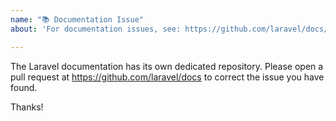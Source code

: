 ```yaml
---
name: "📚 Documentation Issue"
about: 'For documentation issues, see: https://github.com/laravel/docs/issues'

---
```


The Laravel documentation has its own dedicated repository. Please open a pull request at https://github.com/laravel/docs to correct the issue you have found.

Thanks!
